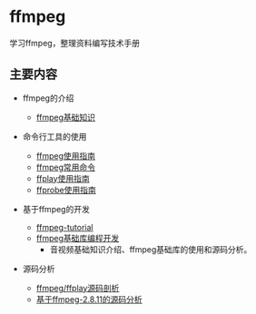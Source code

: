 # ffmpeg
学习ffmpeg，整理资料编写技术手册

## 主要内容

+ ffmpeg的介绍
  + [ffmpeg基础知识](./src/01_ffmpeg.md)

+ 命令行工具的使用
  + [ffmpeg使用指南](./src/B_FFmpeg使用指南.md)
  + [ffmpeg常用命令](./src/B_1_FFmpeg常用命令.md)
  + [ffplay使用指南](./src/A_FFplay使用指南.md)
  + [ffprobe使用指南](./src/C_FFprobe使用指南.md)

+ 基于ffmpeg的开发
  + [ffmpeg-tutorial](https://github.com/feixiao/ffmpeg-tutorial)
  + [ffmpeg基础库编程开发](http://download.csdn.net/detail/czc1009/7028295) 
    + 音视频基础知识介绍、ffmpeg基础库的使用和源码分析。

+ 源码分析
  
  + [ffmpeg/ffplay源码剖析](https://github.com/feixiao/ffsrc)
  + [基于ffmpeg-2.8.11的源码分析](https://github.com/feixiao/ffmpeg-2.8.11)
